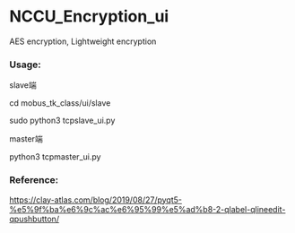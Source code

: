 # NCCU_Encryption_ui
AES encryption, Lightweight encryption

### Usage:

slave端

cd mobus_tk_class/ui/slave 

sudo python3 tcpslave_ui.py

master端

python3 tcpmaster_ui.py





### Reference:

https://clay-atlas.com/blog/2019/08/27/pyqt5-%e5%9f%ba%e6%9c%ac%e6%95%99%e5%ad%b8-2-qlabel-qlineedit-qpushbutton/



